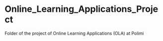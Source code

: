 # Online_Learning_Applications_Project
Folder of the project of Online Learning Applications (OLA) at Polimi
